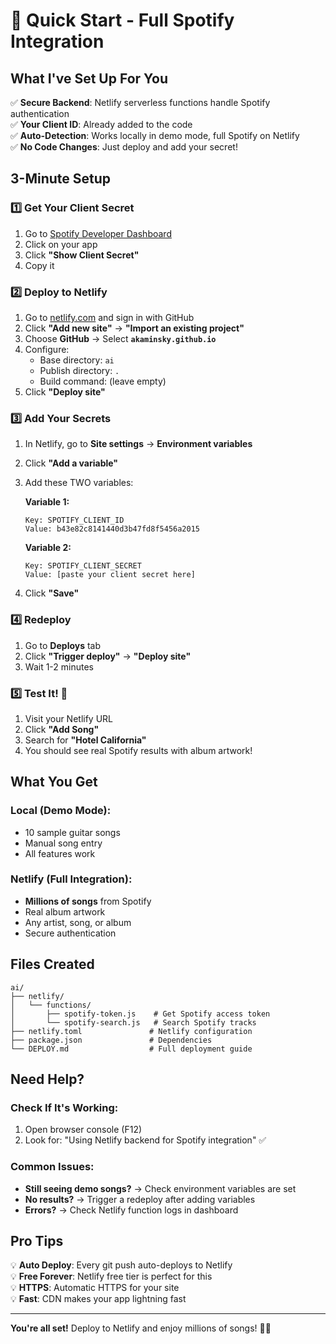 # 🚀 Quick Start - Full Spotify Integration

## What I've Set Up For You

✅ **Secure Backend**: Netlify serverless functions handle Spotify authentication  
✅ **Your Client ID**: Already added to the code  
✅ **Auto-Detection**: Works locally in demo mode, full Spotify on Netlify  
✅ **No Code Changes**: Just deploy and add your secret!

## 3-Minute Setup

### 1️⃣ Get Your Client Secret
1. Go to [Spotify Developer Dashboard](https://developer.spotify.com/dashboard)
2. Click on your app
3. Click **"Show Client Secret"**
4. Copy it

### 2️⃣ Deploy to Netlify
1. Go to [netlify.com](https://netlify.com) and sign in with GitHub
2. Click **"Add new site"** → **"Import an existing project"**
3. Choose **GitHub** → Select **`akaminsky.github.io`**
4. Configure:
   - Base directory: `ai`
   - Publish directory: `.`
   - Build command: (leave empty)
5. Click **"Deploy site"**

### 3️⃣ Add Your Secrets
1. In Netlify, go to **Site settings** → **Environment variables**
2. Click **"Add a variable"**
3. Add these TWO variables:

   **Variable 1:**
   ```
   Key: SPOTIFY_CLIENT_ID
   Value: b43e82c8141440d3b47fd8f5456a2015
   ```

   **Variable 2:**
   ```
   Key: SPOTIFY_CLIENT_SECRET
   Value: [paste your client secret here]
   ```

4. Click **"Save"**

### 4️⃣ Redeploy
1. Go to **Deploys** tab
2. Click **"Trigger deploy"** → **"Deploy site"**
3. Wait 1-2 minutes

### 5️⃣ Test It! 🎉
1. Visit your Netlify URL
2. Click **"Add Song"**
3. Search for **"Hotel California"**
4. You should see real Spotify results with album artwork!

## What You Get

### Local (Demo Mode):
- 10 sample guitar songs
- Manual song entry
- All features work

### Netlify (Full Integration):
- **Millions of songs** from Spotify
- Real album artwork
- Any artist, song, or album
- Secure authentication

## Files Created

```
ai/
├── netlify/
│   └── functions/
│       ├── spotify-token.js    # Get Spotify access token
│       └── spotify-search.js   # Search Spotify tracks
├── netlify.toml               # Netlify configuration
├── package.json               # Dependencies
└── DEPLOY.md                  # Full deployment guide
```

## Need Help?

### Check If It's Working:
1. Open browser console (F12)
2. Look for: "Using Netlify backend for Spotify integration" ✅

### Common Issues:
- **Still seeing demo songs?** → Check environment variables are set
- **No results?** → Trigger a redeploy after adding variables
- **Errors?** → Check Netlify function logs in dashboard

## Pro Tips

💡 **Auto Deploy**: Every git push auto-deploys to Netlify  
💡 **Free Forever**: Netlify free tier is perfect for this  
💡 **HTTPS**: Automatic HTTPS for your site  
💡 **Fast**: CDN makes your app lightning fast

---

**You're all set!** Deploy to Netlify and enjoy millions of songs! 🎸🎵
